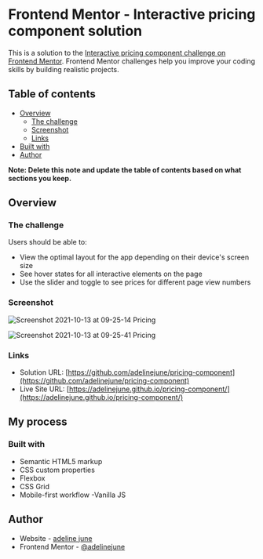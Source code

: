 # Frontend Mentor - Interactive pricing component solution

This is a solution to the [Interactive pricing component challenge on Frontend Mentor](https://www.frontendmentor.io/challenges/interactive-pricing-component-t0m8PIyY8). Frontend Mentor challenges help you improve your coding skills by building realistic projects.

## Table of contents

- [Overview](#overview)
  - [The challenge](#the-challenge)
  - [Screenshot](#screenshot)
  - [Links](#links)
- [Built with](#built-with)
- [Author](#author)

**Note: Delete this note and update the table of contents based on what sections you keep.**

## Overview

### The challenge

Users should be able to:

- View the optimal layout for the app depending on their device's screen size
- See hover states for all interactive elements on the page
- Use the slider and toggle to see prices for different page view numbers

### Screenshot

![Screenshot 2021-10-13 at 09-25-14 Pricing](https://user-images.githubusercontent.com/75600902/137050881-ffbc9303-7d06-44d8-a91c-6b5da9caa7ec.png)

![Screenshot 2021-10-13 at 09-25-41 Pricing](https://user-images.githubusercontent.com/75600902/137050955-afe9a036-ca86-4ec6-867a-8418377ed157.png)

### Links

- Solution URL: [https://github.com/adelinejune/pricing-component](https://github.com/adelinejune/pricing-component)
- Live Site URL: [https://adelinejune.github.io/pricing-component/](https://adelinejune.github.io/pricing-component/)

## My process

### Built with

- Semantic HTML5 markup
- CSS custom properties
- Flexbox
- CSS Grid
- Mobile-first workflow
  -Vanilla JS

## Author

- Website - [adeline june](https://github.com/adelinejune)
- Frontend Mentor - [@adelinejune](https://www.frontendmentor.io/profile/adelinejune)

